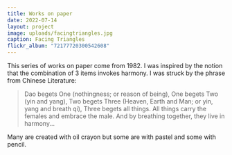 ```yaml
---
title: Works on paper
date: 2022-07-14
layout: project
image: uploads/facingtriangles.jpg
caption: Facing Triangles
flickr_album: "72177720300542608"
---
```


This series of works on paper come from 1982. I was inspired by the notion that the combination of 3 items invokes harmony. I was struck by the phrase from Chinese Literature:

> Dao begets One (nothingness; or reason of being), One begets Two (yin and yang), Two begets Three (Heaven, Earth and Man; or yin, yang and breath qi), Three begets all things. All things carry the females and embrace the male. And by breathing together, they live in harmony...

Many are created with oil crayon but some are with pastel and some with pencil.
